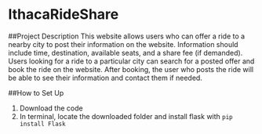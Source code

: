 # IthacaRideShare

##Project Description
This website allows users who can offer a ride to a nearby city to post their information on the website. Information should include time, destination, available seats,  and a share fee (if demanded). Users looking for a ride to a particular city can search for a posted offer and book the ride on the website. After booking, the user who posts the ride will be able to see their information and contact them if needed.

##How to Set Up
1. Download the code 
2. In terminal, locate the downloaded folder and install flask with `pip install Flask`
